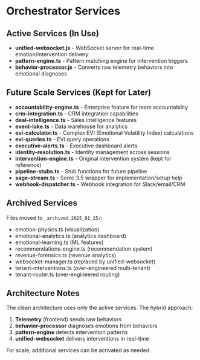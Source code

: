 # Orchestrator Services

## Active Services (In Use)
- **unified-websocket.js** - WebSocket server for real-time emotion/intervention delivery
- **pattern-engine.ts** - Pattern matching engine for intervention triggers
- **behavior-processor.js** - Converts raw telemetry behaviors into emotional diagnoses

## Future Scale Services (Kept for Later)
- **accountability-engine.ts** - Enterprise feature for team accountability
- **crm-integration.ts** - CRM integration capabilities
- **deal-intelligence.ts** - Sales intelligence features
- **event-lake.ts** - Data warehouse for analytics
- **evi-calculator.ts** - Complex EVI (Emotional Volatility Index) calculations
- **evi-queries.ts** - EVI query operations
- **executive-alerts.ts** - Executive dashboard alerts
- **identity-resolution.ts** - Identity management across sessions
- **intervention-engine.ts** - Original intervention system (kept for reference)
- **pipeline-stubs.ts** - Stub functions for future pipeline
- **sage-stream.ts** - Sonic 3.5 wrapper for implementation/setup help
- **webhook-dispatcher.ts** - Webhook integration for Slack/email/CRM

## Archived Services
Files moved to `_archived_2025_01_15/`:
- emotion-physics.ts (visualization)
- emotional-analytics.ts (analytics dashboard)
- emotional-learning.ts (ML features)
- recommendations-engine.ts (recommendation system)
- revenue-forensics.ts (revenue analytics)
- websocket-manager.ts (replaced by unified-websocket)
- tenant-interventions.ts (over-engineered multi-tenant)
- tenant-router.ts (over-engineered routing)

## Architecture Notes
The clean architecture uses only the active services. The hybrid approach:
1. **Telemetry** (frontend) sends raw behaviors
2. **behavior-processor** diagnoses emotions from behaviors
3. **pattern-engine** detects intervention patterns
4. **unified-websocket** delivers interventions in real-time

For scale, additional services can be activated as needed.